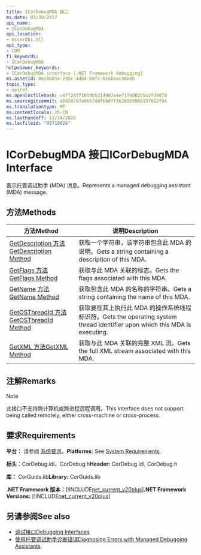 ```yaml
---
title: ICorDebugMDA 接口
ms.date: 03/30/2017
api_name:
- ICorDebugMDA
api_location:
- mscordbi.dll
api_type:
- COM
f1_keywords:
- ICorDebugMDA
helpviewer_keywords:
- ICorDebugMDA interface [.NET Framework debugging]
ms.assetid: 8ecbb854-295c-4dd4-b9fc-01ebeac46e06
topic_type:
- apiref
ms.openlocfilehash: c4ff28ff1019b5314902a4e71f6d02b5a2fd8d70
ms.sourcegitcommit: d8020797a6657d0fbbdff362b80300815f682f94
ms.translationtype: MT
ms.contentlocale: zh-CN
ms.lasthandoff: 11/24/2020
ms.locfileid: "95710826"
---
```

# <a name="icordebugmda-interface"></a><span data-ttu-id="2b2c2-102">ICorDebugMDA 接口</span><span class="sxs-lookup"><span data-stu-id="2b2c2-102">ICorDebugMDA Interface</span></span>

<span data-ttu-id="2b2c2-103">表示托管调试助手 (MDA) 消息。</span><span class="sxs-lookup"><span data-stu-id="2b2c2-103">Represents a managed debugging assistant (MDA) message.</span></span>  
  
## <a name="methods"></a><span data-ttu-id="2b2c2-104">方法</span><span class="sxs-lookup"><span data-stu-id="2b2c2-104">Methods</span></span>  
  
|<span data-ttu-id="2b2c2-105">方法</span><span class="sxs-lookup"><span data-stu-id="2b2c2-105">Method</span></span>|<span data-ttu-id="2b2c2-106">说明</span><span class="sxs-lookup"><span data-stu-id="2b2c2-106">Description</span></span>|  
|------------|-----------------|  
|[<span data-ttu-id="2b2c2-107">GetDescription 方法</span><span class="sxs-lookup"><span data-stu-id="2b2c2-107">GetDescription Method</span></span>](icordebugmda-getdescription-method.md)|<span data-ttu-id="2b2c2-108">获取一个字符串，该字符串包含此 MDA 的说明。</span><span class="sxs-lookup"><span data-stu-id="2b2c2-108">Gets a string containing a description of this MDA.</span></span>|  
|[<span data-ttu-id="2b2c2-109">GetFlags 方法</span><span class="sxs-lookup"><span data-stu-id="2b2c2-109">GetFlags Method</span></span>](icordebugmda-getflags-method.md)|<span data-ttu-id="2b2c2-110">获取与此 MDA 关联的标志。</span><span class="sxs-lookup"><span data-stu-id="2b2c2-110">Gets the flags associated with this MDA.</span></span>|  
|[<span data-ttu-id="2b2c2-111">GetName 方法</span><span class="sxs-lookup"><span data-stu-id="2b2c2-111">GetName Method</span></span>](icordebugmda-getname-method.md)|<span data-ttu-id="2b2c2-112">获取包含此 MDA 的名称的字符串。</span><span class="sxs-lookup"><span data-stu-id="2b2c2-112">Gets a string containing the name of this MDA.</span></span>|  
|[<span data-ttu-id="2b2c2-113">GetOSThreadId 方法</span><span class="sxs-lookup"><span data-stu-id="2b2c2-113">GetOSThreadId Method</span></span>](icordebugmda-getosthreadid-method.md)|<span data-ttu-id="2b2c2-114">获取要在其上执行此 MDA 的操作系统线程标识符。</span><span class="sxs-lookup"><span data-stu-id="2b2c2-114">Gets the operating system thread identifier upon which this MDA is executing.</span></span>|  
|[<span data-ttu-id="2b2c2-115">GetXML 方法</span><span class="sxs-lookup"><span data-stu-id="2b2c2-115">GetXML Method</span></span>](icordebugmda-getxml-method.md)|<span data-ttu-id="2b2c2-116">获取与此 MDA 关联的完整 XML 流。</span><span class="sxs-lookup"><span data-stu-id="2b2c2-116">Gets the full XML stream associated with this MDA.</span></span>|  
  
## <a name="remarks"></a><span data-ttu-id="2b2c2-117">注解</span><span class="sxs-lookup"><span data-stu-id="2b2c2-117">Remarks</span></span>  
  
> [!NOTE]
> <span data-ttu-id="2b2c2-118">此接口不支持跨计算机或跨进程远程调用。</span><span class="sxs-lookup"><span data-stu-id="2b2c2-118">This interface does not support being called remotely, either cross-machine or cross-process.</span></span>  
  
## <a name="requirements"></a><span data-ttu-id="2b2c2-119">要求</span><span class="sxs-lookup"><span data-stu-id="2b2c2-119">Requirements</span></span>  

 <span data-ttu-id="2b2c2-120">**平台：** 请参阅 [系统要求](../../get-started/system-requirements.md)。</span><span class="sxs-lookup"><span data-stu-id="2b2c2-120">**Platforms:** See [System Requirements](../../get-started/system-requirements.md).</span></span>  
  
 <span data-ttu-id="2b2c2-121">**标头**：CorDebug.idl、CorDebug.h</span><span class="sxs-lookup"><span data-stu-id="2b2c2-121">**Header:** CorDebug.idl, CorDebug.h</span></span>  
  
 <span data-ttu-id="2b2c2-122">**库：** CorGuids.lib</span><span class="sxs-lookup"><span data-stu-id="2b2c2-122">**Library:** CorGuids.lib</span></span>  
  
 <span data-ttu-id="2b2c2-123">**.NET Framework 版本：**[!INCLUDE[net_current_v20plus](../../../../includes/net-current-v20plus-md.md)]</span><span class="sxs-lookup"><span data-stu-id="2b2c2-123">**.NET Framework Versions:** [!INCLUDE[net_current_v20plus](../../../../includes/net-current-v20plus-md.md)]</span></span>  
  
## <a name="see-also"></a><span data-ttu-id="2b2c2-124">另请参阅</span><span class="sxs-lookup"><span data-stu-id="2b2c2-124">See also</span></span>

- [<span data-ttu-id="2b2c2-125">调试接口</span><span class="sxs-lookup"><span data-stu-id="2b2c2-125">Debugging Interfaces</span></span>](debugging-interfaces.md)
- [<span data-ttu-id="2b2c2-126">使用托管调试助手诊断错误</span><span class="sxs-lookup"><span data-stu-id="2b2c2-126">Diagnosing Errors with Managed Debugging Assistants</span></span>](../../debug-trace-profile/diagnosing-errors-with-managed-debugging-assistants.md)
